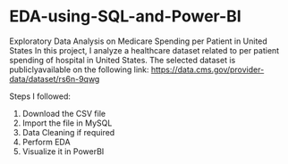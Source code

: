 # EDA-using-SQL-and-Power-BI
Exploratory Data Analysis on Medicare Spending per Patient in United States
In this project, I analyze a healthcare dataset related to per patient spending of hospital in United States. The selected dataset is publiclyavailable on the following link: https://data.cms.gov/provider-data/dataset/rs6n-9qwg

Steps I followed:
1. Download the CSV file
2. Import the file in MySQL
3. Data Cleaning if required
4. Perform EDA
5. Visualize it in PowerBI
